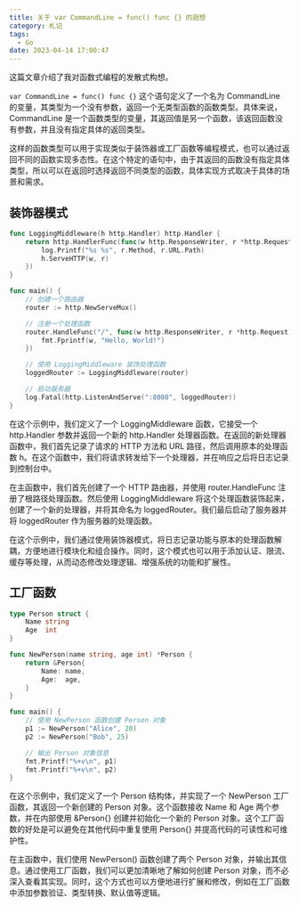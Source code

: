 ```yaml
---
title: 关于 var CommandLine = func() func {} 的遐想
category: 札记
tags:
  - Go
date: 2023-04-14 17:00:47
---
```


这篇文章介绍了我对函数式编程的发散式构想。

<!-- more -->

`var CommandLine = func() func {}` 这个语句定义了一个名为 CommandLine 的变量，其类型为一个没有参数，返回一个无类型函数的函数类型。具体来说， CommandLine 是一个函数类型的变量，其返回值是另一个函数，该返回函数没有参数，并且没有指定具体的返回类型。

这样的函数类型可以用于实现类似于装饰器或工厂函数等编程模式，也可以通过返回不同的函数实现多态性。在这个特定的语句中，由于其返回的函数没有指定具体类型，所以可以在返回时选择返回不同类型的函数，具体实现方式取决于具体的场景和需求。

## 装饰器模式

```go
func LoggingMiddleware(h http.Handler) http.Handler {
    return http.HandlerFunc(func(w http.ResponseWriter, r *http.Request) {
        log.Printf("%s %s", r.Method, r.URL.Path)
        h.ServeHTTP(w, r)
    })
}

func main() {
    // 创建一个路由器
    router := http.NewServeMux()

    // 注册一个处理函数
    router.HandleFunc("/", func(w http.ResponseWriter, r *http.Request) {
        fmt.Fprintf(w, "Hello, World!")
    })

    // 使用 LoggingMiddleware 装饰处理函数
    loggedRouter := LoggingMiddleware(router)

    // 启动服务器
    log.Fatal(http.ListenAndServe(":8080", loggedRouter))
}
```

在这个示例中，我们定义了一个 LoggingMiddleware 函数，它接受一个 http.Handler 参数并返回一个新的 http.Handler 处理器函数。在返回的新处理器函数中，我们首先记录了请求的 HTTP 方法和 URL 路径，然后调用原本的处理函数 h。在这个函数中，我们将请求转发给下一个处理器，并在响应之后将日志记录到控制台中。

在主函数中，我们首先创建了一个 HTTP 路由器，并使用 router.HandleFunc 注册了根路径处理函数。然后使用 LoggingMiddleware 将这个处理函数装饰起来，创建了一个新的处理器，并将其命名为 loggedRouter。我们最后启动了服务器并将 loggedRouter 作为服务器的处理函数。

在这个示例中，我们通过使用装饰器模式，将日志记录功能与原本的处理函数解耦，方便地进行模块化和组合操作。同时，这个模式也可以用于添加认证、限流、缓存等处理，从而动态修改处理逻辑、增强系统的功能和扩展性。

## 工厂函数

```go
type Person struct {
    Name string
    Age  int
}

func NewPerson(name string, age int) *Person {
    return &Person{
        Name: name,
        Age:  age,
    }
}

func main() {
    // 使用 NewPerson 函数创建 Person 对象
    p1 := NewPerson("Alice", 20)
    p2 := NewPerson("Bob", 25)

    // 输出 Person 对象信息
    fmt.Printf("%+v\n", p1)
    fmt.Printf("%+v\n", p2)
}

```

在这个示例中，我们定义了一个 Person 结构体，并实现了一个 NewPerson 工厂函数，其返回一个新创建的 Person 对象。这个函数接收 Name 和 Age 两个参数，并在内部使用 &Person{} 创建并初始化一个新的 Person 对象。这个工厂函数的好处是可以避免在其他代码中重复使用 Person{} 并提高代码的可读性和可维护性。

在主函数中，我们使用 NewPerson() 函数创建了两个 Person 对象，并输出其信息。通过使用工厂函数，我们可以更加清晰地了解如何创建 Person 对象，而不必深入查看其实现。同时，这个方式也可以方便地进行扩展和修改，例如在工厂函数中添加参数验证、类型转换、默认值等逻辑。
